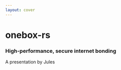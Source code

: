 ```yaml
---
layout: cover
---
```


# onebox-rs
### High-performance, secure internet bonding
<p>A presentation by Jules</p>
